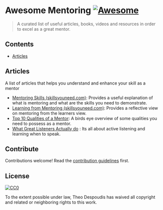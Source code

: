# Awesome Mentoring [![Awesome](https://cdn.rawgit.com/sindresorhus/awesome/d7305f38d29fed78fa85652e3a63e154dd8e8829/media/badge.svg)](https://github.com/sindresorhus/awesome)

> A curated list of useful articles, books, videos and resources in order to excel as a great mentor.


## Contents

- [Articles](#articles)


## Articles

A list of articles that helps you understand and enhance your skill as a mentor

- [Mentoring Skills (skillsyouneed.com)](https://www.skillsyouneed.com/learn/mentoring-skills.html): Provides a useful explanation 
of what is mentoring and what are the skills you need to demonstrate.
- [Learning from Mentoring (skillsyouneed.com)](https://www.skillsyouneed.com/learn/learning-from-mentoring.html): Provides a reflective view on
mentoring from the learners view.
- [Top 10 Qualities of a Mentor](http://franchisegrowthpartners.com/mentoring): A birds eye overview of some qualities you need to 
possess as a mentor.
- [What Great Listeners Actually do](https://hbr.org/2016/07/what-great-listeners-actually-do?utm_source=pocket&utm_medium=email&utm_campaign=pockethits)
: Its all about active listening and learning when to speak.

## Contribute

Contributions welcome! Read the [contribution guidelines](contributing.md) first.


## License

[![CC0](http://mirrors.creativecommons.org/presskit/buttons/88x31/svg/cc-zero.svg)](http://creativecommons.org/publicdomain/zero/1.0)

To the extent possible under law, Theo Despoudis has waived all copyright and
related or neighboring rights to this work.
